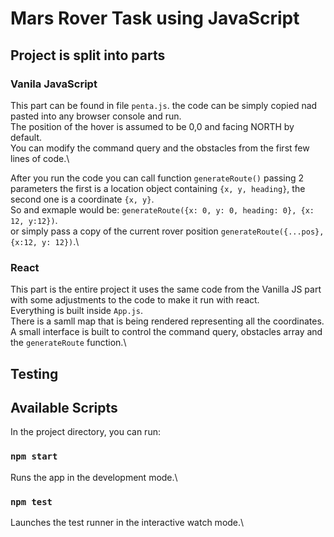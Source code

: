 # Mars Rover Task using JavaScript

## Project is split into parts

### Vanila JavaScript

This part can be found in file `penta.js`. the code can be simply copied nad pasted into any browser console and run.\
The position of the hover is assumed to be 0,0 and facing NORTH by default.\
You can modify the command query and the obstacles from the first few lines of code.\

After you run the code you can call function `generateRoute()` passing 2 parameters the first is a location object containing `{x, y, heading}`, the second one is a coordinate `{x, y}`.\
So and exmaple would be: `generateRoute({x: 0, y: 0, heading: 0}, {x: 12, y:12})`.\
or simply pass a copy of the current rover position `generateRoute({...pos}, {x:12, y: 12})`.\

### React

This part is the entire project it uses the same code from the Vanilla JS part with some adjustments to the code to make it run with react.\
Everything is built inside `App.js`.\
There is a samll map that is being rendered representing all the coordinates.\
A small interface is built to control the command query, obstacles array and the `generateRoute` function.\

## Testing

## Available Scripts

In the project directory, you can run:

### `npm start`

Runs the app in the development mode.\

### `npm test`

Launches the test runner in the interactive watch mode.\
